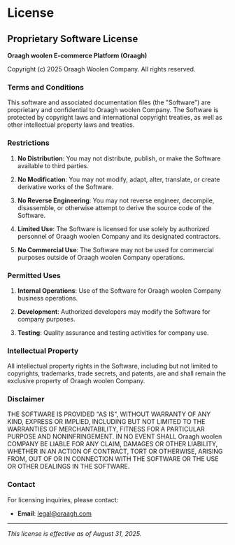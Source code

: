 # License

## Proprietary Software License

**Oraagh woolen E-commerce Platform (Oraagh)**

Copyright (c) 2025 Oraagh Woolen Company. All rights reserved.

### Terms and Conditions

This software and associated documentation files (the "Software") are proprietary and confidential to Oraagh woolen Company. The Software is protected by copyright laws and international copyright treaties, as well as other intellectual property laws and treaties.

### Restrictions

1. **No Distribution**: You may not distribute, publish, or make the Software available to third parties.

2. **No Modification**: You may not modify, adapt, alter, translate, or create derivative works of the Software.

3. **No Reverse Engineering**: You may not reverse engineer, decompile, disassemble, or otherwise attempt to derive the source code of the Software.

4. **Limited Use**: The Software is licensed for use solely by authorized personnel of Oraagh woolen Company and its designated contractors.

5. **No Commercial Use**: The Software may not be used for commercial purposes outside of Oraagh woolen Company operations.

### Permitted Uses

1. **Internal Operations**: Use of the Software for Oraagh woolen Company business operations.

2. **Development**: Authorized developers may modify the Software for company purposes.

3. **Testing**: Quality assurance and testing activities for company use.

### Intellectual Property

All intellectual property rights in the Software, including but not limited to copyrights, trademarks, trade secrets, and patents, are and shall remain the exclusive property of Oraagh woolen Company.

### Disclaimer

THE SOFTWARE IS PROVIDED "AS IS", WITHOUT WARRANTY OF ANY KIND, EXPRESS OR IMPLIED, INCLUDING BUT NOT LIMITED TO THE WARRANTIES OF MERCHANTABILITY, FITNESS FOR A PARTICULAR PURPOSE AND NONINFRINGEMENT. IN NO EVENT SHALL Oraagh woolen COMPANY BE LIABLE FOR ANY CLAIM, DAMAGES OR OTHER LIABILITY, WHETHER IN AN ACTION OF CONTRACT, TORT OR OTHERWISE, ARISING FROM, OUT OF OR IN CONNECTION WITH THE SOFTWARE OR THE USE OR OTHER DEALINGS IN THE SOFTWARE.

### Contact

For licensing inquiries, please contact:
- **Email**: legal@oraagh.com

---

*This license is effective as of August 31, 2025.*
